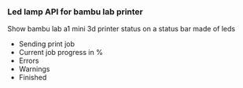 ### Led lamp API for bambu lab printer

Show bambu lab a1 mini 3d printer status on a status bar made of leds

- Sending print job
- Current job progress in %
- Errors
- Warnings
- Finished
